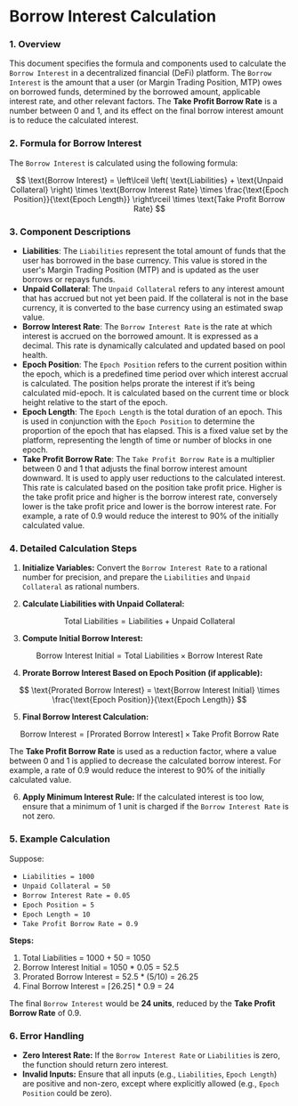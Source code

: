 <!--
order: 8
-->

# Borrow Interest Calculation

### 1. **Overview**

This document specifies the formula and components used to calculate the `Borrow Interest` in a decentralized financial (DeFi) platform. The `Borrow Interest` is the amount that a user (or Margin Trading Position, MTP) owes on borrowed funds, determined by the borrowed amount, applicable interest rate, and other relevant factors. The **Take Profit Borrow Rate** is a number between 0 and 1, and its effect on the final borrow interest amount is to reduce the calculated interest.

### 2. **Formula for Borrow Interest**

The `Borrow Interest` is calculated using the following formula:

$$
\text{Borrow Interest} = \left\lceil \left( \text{Liabilities} + \text{Unpaid Collateral} \right) \times \text{Borrow Interest Rate} \times \frac{\text{Epoch Position}}{\text{Epoch Length}} \right\rceil \times \text{Take Profit Borrow Rate}
$$

### 3. **Component Descriptions**

- **Liabilities**: The `Liabilities` represent the total amount of funds that the user has borrowed in the base currency. This value is stored in the user's Margin Trading Position (MTP) and is updated as the user borrows or repays funds.
- **Unpaid Collateral**: The `Unpaid Collateral` refers to any interest amount that has accrued but not yet been paid. If the collateral is not in the base currency, it is converted to the base currency using an estimated swap value.
- **Borrow Interest Rate**: The `Borrow Interest Rate` is the rate at which interest is accrued on the borrowed amount. It is expressed as a decimal. This rate is dynamically calculated and updated based on pool health.
- **Epoch Position**: The `Epoch Position` refers to the current position within the epoch, which is a predefined time period over which interest accrual is calculated. The position helps prorate the interest if it’s being calculated mid-epoch. It is calculated based on the current time or block height relative to the start of the epoch.
- **Epoch Length**: The `Epoch Length` is the total duration of an epoch. This is used in conjunction with the `Epoch Position` to determine the proportion of the epoch that has elapsed. This is a fixed value set by the platform, representing the length of time or number of blocks in one epoch.
- **Take Profit Borrow Rate**: The `Take Profit Borrow Rate` is a multiplier between 0 and 1 that adjusts the final borrow interest amount downward. It is used to apply user reductions to the calculated interest. This rate is calculated based on the position take profit price. Higher is the take profit price and higher is the borrow interest rate, conversely lower is the take profit price and lower is the borrow interest rate. For example, a rate of 0.9 would reduce the interest to 90% of the initially calculated value.

### 4. **Detailed Calculation Steps**

1. **Initialize Variables:** Convert the `Borrow Interest Rate` to a rational number for precision, and prepare the `Liabilities` and `Unpaid Collateral` as rational numbers.

2. **Calculate Liabilities with Unpaid Collateral:**

$$
\text{Total Liabilities} = \text{Liabilities} + \text{Unpaid Collateral}
$$

3. **Compute Initial Borrow Interest:**

$$
\text{Borrow Interest Initial} = \text{Total Liabilities} \times \text{Borrow Interest Rate}
$$

4. **Prorate Borrow Interest Based on Epoch Position (if applicable):**

$$
\text{Prorated Borrow Interest} = \text{Borrow Interest Initial} \times \frac{\text{Epoch Position}}{\text{Epoch Length}}
$$

5. **Final Borrow Interest Calculation:**

$$
\text{Borrow Interest} = \left\lceil \text{Prorated Borrow Interest} \right\rceil \times \text{Take Profit Borrow Rate}
$$

The **Take Profit Borrow Rate** is used as a reduction factor, where a value between 0 and 1 is applied to decrease the calculated borrow interest. For example, a rate of 0.9 would reduce the interest to 90% of the initially calculated value.

6. **Apply Minimum Interest Rule:** If the calculated interest is too low, ensure that a minimum of 1 unit is charged if the `Borrow Interest Rate` is not zero.

### 5. **Example Calculation**

Suppose:

- `Liabilities = 1000`
- `Unpaid Collateral = 50`
- `Borrow Interest Rate = 0.05`
- `Epoch Position = 5`
- `Epoch Length = 10`
- `Take Profit Borrow Rate = 0.9`

**Steps:**

1. Total Liabilities = 1000 + 50 = 1050
2. Borrow Interest Initial = 1050 \* 0.05 = 52.5
3. Prorated Borrow Interest = 52.5 \* (5/10) = 26.25
4. Final Borrow Interest = ⌈26.25⌉ \* 0.9 = 24

The final `Borrow Interest` would be **24 units**, reduced by the **Take Profit Borrow Rate** of 0.9.

### 6. **Error Handling**

- **Zero Interest Rate:** If the `Borrow Interest Rate` or `Liabilities` is zero, the function should return zero interest.
- **Invalid Inputs:** Ensure that all inputs (e.g., `Liabilities`, `Epoch Length`) are positive and non-zero, except where explicitly allowed (e.g., `Epoch Position` could be zero).

